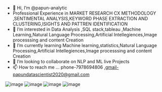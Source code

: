 - 👋 Hi, I’m @papun-analytic
- Professional Experience in MARKET RESEARCH CX METHODOLOGY ,SENTIMENTAL ANALYSIS,KEYWORD PHASE EXTRACTION AND CLUSTERING,ISIGHTS AND PATTREN IDENTIFICATION
- 👀 I’m interested in Data Analysis ,SQL stack,tableau ,Machine Learning,Natural Language Processing,Artificial Intellegiences,Image processsing and content Creation
- 🌱 I’m currently learning  Machine learning,statistics,Natural Language Processing,Artificial Intellegiences,Image processsing and content Creation
- 💞️ I’m looking to collaborate on NLP and ML live Projects
- 📫 How to reach me ... phone-7978694806 ,gmail-papundatascientist2020@gmail.com

<!---
papun-analytic/papun-analytic is a ✨ special ✨ repository because its `README.md` (this file) appears on your GitHub profile.
You can click the Preview link to take a look at your changes.
--->

![image](https://user-images.githubusercontent.com/60501365/208501779-5594dba3-a737-4d42-a2b8-a67307395df9.png)    ![image](https://user-images.githubusercontent.com/60501365/208501854-56a830d5-d804-4c7c-be83-8bef9513cccb.png) ![image](https://user-images.githubusercontent.com/60501365/208502043-55d1c7fe-dc97-401e-9852-3be4dbde3f44.png) ![image](https://user-images.githubusercontent.com/60501365/208502316-914e31cd-8cba-44c1-b32f-7e59b2acce11.png)





